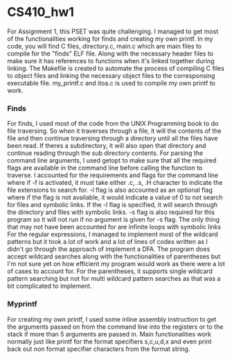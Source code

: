 # CS410_hw1

For Assignment 1, this PSET was quite challenging. I managed to get most of the functionalities working for finds and creating my own printf. In my code, you will find C files, directory.c, main.c which are main files to compile for the "finds" ELF file. Along with the necessary header files to make sure it has references to functions when it's linked together during linking. The Makefile is created to automate the process of compiling C files to object files and linking the necessary object files to the corresponsing executable file. my_printf.c and itoa.c is used to compile my own printf to work.

### Finds
For finds, I used most of the code from the UNIX Programming book to do file traversing. So when it traverses through a file, it will the contents of the file and then continue traversing through a directory until all the files have been read. If theres a subdirectory, it will also open that directory and continue reading through the sub directory contents. For parsing the command line arguments, I used getopt to make sure that all the required flags are available in the command line before calling the function to traverse. I accounted for the requirements and flags for the command line where if -f is activated, it must take either .c, .s, .H character to indicate the file extensions to search for.  -l flag is also accounted as an optional flag where if the flag is not available, it would indicate a value of 0 to not search for files and symbolic links. If the -l flag is specified, it will search through the directory and files with symbolic links. -s flag is also required for this program so it will not run if no argument is given for -s flag. The only thing that may not have been accounted for are infinite loops with symbolic links For the regular expressions, I managed to implement most of the wildcard patterns but it took a lot of work and a lot of lines of codes written as I didn't go through the approach of implement a DFA. The program does accept wildcard searches along with the functionalities of parentheses but I'm not sure yet on how efficient my program would work as there were a lot of cases to account for. For the parentheses, it supports single wildcard pattern searching but not for multi wildcard pattern searches as that was a bit complicated to implement.
### Myprintf
For creating my own printf, I used some inline assembly instruction to get the arguments passed on from the command line into the registers or to the stack if more than 5 arguments are passed in. Main functionalities work normally just like printf for the format specifiers s,c,u,d,x and even print back out non format specifier characters from the format string.
